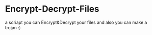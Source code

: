# Encrypt-Decrypt-Files
a scriapt you can Encrypt&amp;Decrypt your files and also you can make a trojan :)
